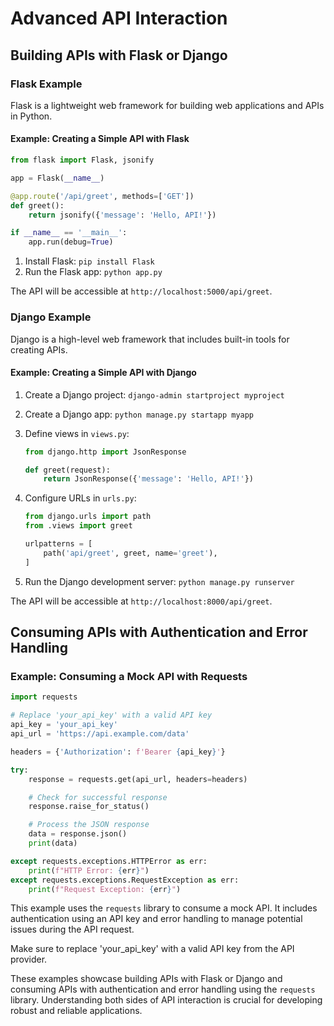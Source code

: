 # Advanced API Interaction

## Building APIs with Flask or Django

### Flask Example

Flask is a lightweight web framework for building web applications and APIs in Python.

#### Example: Creating a Simple API with Flask

```python
from flask import Flask, jsonify

app = Flask(__name__)

@app.route('/api/greet', methods=['GET'])
def greet():
    return jsonify({'message': 'Hello, API!'})

if __name__ == '__main__':
    app.run(debug=True)
```

1. Install Flask: `pip install Flask`
2. Run the Flask app: `python app.py`

The API will be accessible at `http://localhost:5000/api/greet`.

### Django Example

Django is a high-level web framework that includes built-in tools for creating APIs.

#### Example: Creating a Simple API with Django

1. Create a Django project: `django-admin startproject myproject`
2. Create a Django app: `python manage.py startapp myapp`
3. Define views in `views.py`:

   ```python
   from django.http import JsonResponse

   def greet(request):
       return JsonResponse({'message': 'Hello, API!'})
   ```

4. Configure URLs in `urls.py`:

   ```python
   from django.urls import path
   from .views import greet

   urlpatterns = [
       path('api/greet', greet, name='greet'),
   ]
   ```

5. Run the Django development server: `python manage.py runserver`

The API will be accessible at `http://localhost:8000/api/greet`.

## Consuming APIs with Authentication and Error Handling

### Example: Consuming a Mock API with Requests

```python
import requests

# Replace 'your_api_key' with a valid API key
api_key = 'your_api_key'
api_url = 'https://api.example.com/data'

headers = {'Authorization': f'Bearer {api_key}'}

try:
    response = requests.get(api_url, headers=headers)

    # Check for successful response
    response.raise_for_status()

    # Process the JSON response
    data = response.json()
    print(data)

except requests.exceptions.HTTPError as err:
    print(f"HTTP Error: {err}")
except requests.exceptions.RequestException as err:
    print(f"Request Exception: {err}")
```

This example uses the `requests` library to consume a mock API. It includes authentication using an API key and error handling to manage potential issues during the API request.

Make sure to replace 'your_api_key' with a valid API key from the API provider.

These examples showcase building APIs with Flask or Django and consuming APIs with authentication and error handling using the `requests` library. Understanding both sides of API interaction is crucial for developing robust and reliable applications.